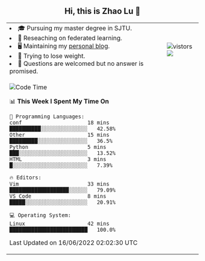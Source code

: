 <h2 align="center"> Hi, this is Zhao Lu 👋</h2>

<table style="overflow:hidden;">
    <tr> 
        <td>
            <li>🎓 Pursuing my master degree in SJTU.</li>
            <li>🌱 Reseaching on federated learning.</li>
            <li>🖥️ Maintaining my <a href="https://ifarewell.xyz">personal blog</a>.</li>
            <li>💪 Trying to lose weight.</li>
            <li>💬 Questions are welcomed but no answer is promised.</li> 
        </td>
        <td>
            <img src="https://visitor-badge.glitch.me/badge?page_id=ifarewell" alt="vistors" />
        <br>
          <img src="https://github-readme-stats.vercel.app/api?username=ifarewell&theme=graywhite&hide=prs,contribs&show_icons=true&hide_border=true&icon_color=CE1D2D&text_color=718096&bg_color=ffffff&hide_title=true" />
        </td>
    </tr>
    <tr>
        <td colspan="2">
            
<!--START_SECTION:waka-->
![Code Time](http://img.shields.io/badge/Code%20Time-193%20hrs%202%20mins-blue)

📊 **This Week I Spent My Time On** 

```text
💬 Programming Languages: 
conf                     18 mins             ██████████░░░░░░░░░░░░░░░   42.58% 
Other                    15 mins             █████████░░░░░░░░░░░░░░░░   36.5% 
Python                   5 mins              ███░░░░░░░░░░░░░░░░░░░░░░   13.52% 
HTML                     3 mins              █░░░░░░░░░░░░░░░░░░░░░░░░   7.39%

🔥 Editors: 
Vim                      33 mins             ███████████████████░░░░░░   79.09% 
VS Code                  8 mins              █████░░░░░░░░░░░░░░░░░░░░   20.91%

💻 Operating System: 
Linux                    42 mins             █████████████████████████   100.0%

```


 Last Updated on 16/06/2022 02:02:30 UTC
<!--END_SECTION:waka-->
            
</td></tr>
</table>

